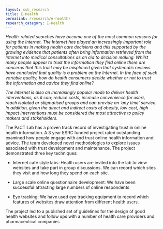 ```yaml
---
layout: sub_research
title: E-Health
permalink: /research/e-health/
research_category: E-Health
---
```

_Health-related searches have become one of the most common reasons for using the Internet. The Internet has played an increasingly important role for patients in making health care decisions and this supported by the growing evidence that patients often bring information retrieved from the Internet into medical consultations as an aid to decision making.  Whilst many people appear to trust the information they find online there are concerns that this trust may be misplaced given that  systematic reviews have concluded that quality is a problem on the Internet. In the face of such variable quality, how do health consumers decide whether or not to trust the information and advice they find online?_

_The Internet is also an increasingly popular mode to deliver health interventions, as it can; reduce costs, increase convenience for users, reach isolated or stigmatised groups and can provide an ‘any time’ service. In addition, given the direct and indirect costs of obesity, low cost, high impact interventions must be considered the most attractive to policy makers and stakeholders._

The PaCT Lab has a proven track record of investigating trust in online health information.  A 3 year ESRC funded project rated outstanding  examined how people engage with and trust online health information and advice. The team developed novel methodologies to explore issues associated with trust development and maintenance. The project demonstrated three key techniques:

- Internet café style labs: Health users are invited into the lab to view websites and take part in group discussions. We can record which sites they visit and how long they spend on each site.

- Large scale online questionnaire development: We have been successful attracting large numbers of online respondents.

- Eye tracking: We have used eye tracking equipment to record which features of websites draw attention from different health users.

The project led to a published set of guidelines for the design of good health websites and follow ups with a number of health care providers and pharmaceutical companies.
